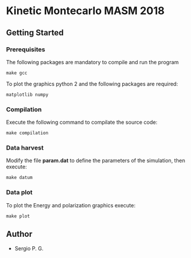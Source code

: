 # Kinetic Montecarlo MASM 2018 #

## Getting Started 

### Prerequisites

The following packages are mandatory to compile and run the program

```
make gcc
```

To plot the graphics python 2 and the following packages are required:

```
matplotlib numpy
```

### Compilation

Execute the following command to compilate the source code:

```
make compilation
```

### Data harvest

Modify the file **param.dat** to define the parameters of the simulation, then execute:

```
make datum
```

### Data plot

To plot the Energy and polarization graphics execute:

```
make plot
```

## Author

* Sergio P. G.
